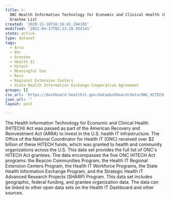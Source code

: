 ```yaml
---
title: >-
  ONC Health Information Technology for Economic and Clinical Health (HITECH)
  Grantee List
created: '2020-11-10T16:16:41.194105'
modified: '2021-04-17T02:22:28.934141'
state: active
type: dataset
tags:
  - Arra
  - Ehr
  - Grantee
  - Health It
  - Hitech
  - Meaningful Use
  - Recs
  - Regional Extension Centers
  - State Health Information Exchange Cooperative Agreement
groups: []
csv_url: 'https://dashboard.healthit.gov/datadashboard/data/ONC_HITECH_Grantee_List.csv'
json_url: ''
layout: post

---
```

The Health Information Technology for Economic and Clinical Health (HITECH) Act was passed as part of the American Recovery and Reinvestment Act (ARRA) to invest in the U.S. health IT infrastructure. The Office of the National Coordinator for Health IT (ONC) received over $2 billion of these HITECH funds, which was granted to health and community organizations across the U.S. This data set provides the full list of ONC's HITECH Act grantees. The data encompasses the five ONC HITECH Act programs: the Beacon Communities Program, the Health IT Regional Extension Centers Program, the Health IT Workforce Programs, the State Health Information Exchange Program, and the Strategic Health IT Advanced Research Projects (SHARP) Program. This data set includes geographic, federal funding, and grantee organization data. The data can be linked to other open data sets on the Health IT Dashboard and other sources.
